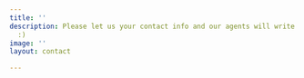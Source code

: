 ```yaml
---
title: ''
description: Please let us your contact info and our agents will write you back soon
  :)
image: ''
layout: contact

---
```

